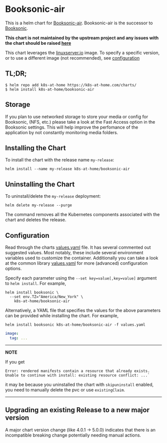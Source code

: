 # Booksonic-air

This is a helm chart for [Booksonic-air](https://github.com/popeen/Booksonic-Air).
Booksonic-air is the successor to [Booksonic](https://github.com/popeen/Booksonic-Air#history).

**This chart is not maintained by the upstream project and any issues with the chart should be raised [here](https://github.com/k8s-at-home/charts/issues/new/choose)**

This chart leverages the [linuxserver.io](https://hub.docker.com/r/linuxserver/booksonic-air) image. To specify a specific version, or to use a different image (not recommended),
see [configuration](#configuration)

## TL;DR;

```shell
$ helm repo add k8s-at-home https://k8s-at-home.com/charts/
$ helm install k8s-at-home/booksonic-air
```

## Storage

If you plan to use networked storage to store your media or config for Booksonic, (NFS, etc.) please take a look at the
Fast Access option in the Booksonic settings. This will help improve the perfomance of the application
by not constantly monitoring media folders. 

## Installing the Chart

To install the chart with the release name `my-release`:

```console
helm install --name my-release k8s-at-home/booksonic-air
```

## Uninstalling the Chart

To uninstall/delete the `my-release` deployment:

```console
helm delete my-release --purge
```

The command removes all the Kubernetes components associated with the chart and deletes the release.

## Configuration
Read through the charts [values.yaml](https://github.com/k8s-at-home/charts/blob/master/charts/booksonic-air/values.yaml)
file. It has several commented out suggested values. Most notably, these include several environment variables used to
customize the container.
Additionally you can take a look at the common library [values.yaml](https://github.com/k8s-at-home/charts/blob/master/charts/common/values.yaml) for more (advanced) configuration options.

Specify each parameter using the `--set key=value[,key=value]` argument to `helm install`. For example,
```console
helm install booksonic \
  --set env.TZ="America/New_York" \
    k8s-at-home/booksonic-air
```
Alternatively, a YAML file that specifies the values for the above parameters can be provided while installing the
chart. For example,
```console
helm install booksonic k8s-at-home/booksonic-air -f values.yaml 
```

```yaml
image:
  tag: ...
```

---
**NOTE**

If you get
```console
Error: rendered manifests contain a resource that already exists. Unable to continue with install: existing resource conflict: ...`
```
it may be because you uninstalled the chart with `skipuninstall` enabled, you need to manually delete the pvc or use `existingClaim`.

---

## Upgrading an existing Release to a new major version

A major chart version change (like 4.0.1 -> 5.0.0) indicates that there is an incompatible breaking change potentially needing manual actions.
